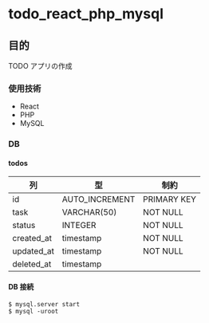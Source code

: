 # todo_react_php_mysql

## 目的

TODO アプリの作成

### 使用技術

- React
- PHP
- MySQL

### DB

#### todos

| 列         | 型             | 制約        |
| ---------- | -------------- | ----------- |
| id         | AUTO_INCREMENT | PRIMARY KEY |
| task       | VARCHAR(50)    | NOT NULL    |
| status     | INTEGER        | NOT NULL    |
| created_at | timestamp      | NOT NULL    |
| updated_at | timestamp      | NOT NULL    |
| deleted_at | timestamp      |             |

#### DB 接続

```
$ mysql.server start
$ mysql -uroot
```
